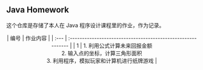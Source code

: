 ## Java Homework

这个仓库是存储了本人在 Java 程序设计课程里的作业，作为记录。

<p align="center">
| 编号 | 作业内容                                                     |
| :--- | :----------------------------------------------------------- |
| 1    | 1. 利用公式计算未来回报金额<br />2. 输入点的坐标，计算三角形面积<br />3. 利用程序，模拟玩家和计算机进行纸牌游戏 |
</p>
